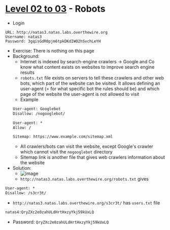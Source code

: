 # [Level 02 to 03](https://overthewire.org/wargames/natas/natas3.html) - Robots

- Login
```
URL: http://natas3.natas.labs.overthewire.org
Username: natas3
Password: 3gqisGdR0pjm6tpkDKdIWO2hSvchLeYH
```
- Exercise: There is nothing on this page
- Background:
  - Internet is indexed by search-engine crawlers -> Google and Co know what content exists on websites to improve search engine results
  - `robots.txt` file exists on servers to tell these crawlers and other web bots, which part of the website can be visited. It allows defining an user-agent (= for what specific bot the rules should be) and which page of the website the user-agent is not allowed to visit
  - Example
  ```txt
  User-agent: Googlebot
  Disallow: /nogooglebot/

  User-agent: *
  Allow: /

  Sitemap: https://www.example.com/sitemap.xml
  ```
  - All crawlers/bots can visit the website, except Google's crawler which cannot visit the `nogooglebot` directory
  - Sitemap link is another file that gives web crawlers information about the website
- Solution:
  - ![image](https://github.com/user-attachments/assets/72e3be3e-c0cf-4bf6-a5b9-1f923b1f4624)
  - `http://natas3.natas.labs.overthewire.org/robots.txt` gives
```txt
User-agent: *
Disallow: /s3cr3t/
```
  - `http://natas3.natas.labs.overthewire.org/s3cr3t/` has `users.txt` file
```txt
natas4:QryZXc2e0zahULdHrtHxzyYkj59kUxLQ
```
- Password: `QryZXc2e0zahULdHrtHxzyYkj59kUxLQ`
